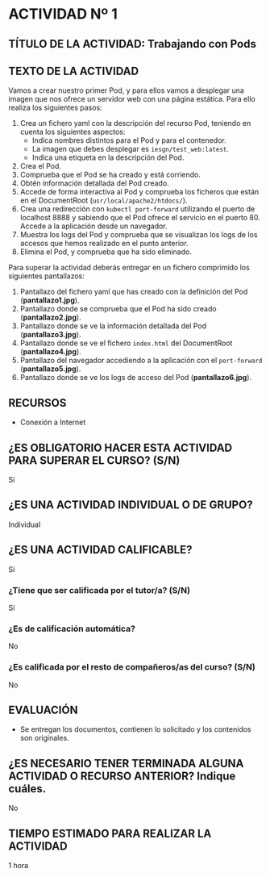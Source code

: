 # ACTIVIDAD Nº 1

## TÍTULO DE LA ACTIVIDAD: Trabajando con Pods

## TEXTO DE LA ACTIVIDAD

Vamos a crear nuestro primer Pod, y para ellos vamos a desplegar una
imagen que nos ofrece un servidor web con una página estática. Para
ello realiza los siguientes pasos:

1. Crea un fichero yaml con la descripción del recurso Pod, teniendo en cuenta los siguientes aspectos:
    * Indica nombres distintos para el Pod y para el contenedor.
    * La imagen que debes desplegar es `iesgn/test_web:latest`.
    * Indica una etiqueta en la descripción del Pod.
2. Crea el Pod.
3. Comprueba que el Pod se ha creado y está corriendo.
4. Obtén información detallada del Pod creado.
5. Accede de forma interactiva al Pod y comprueba los ficheros que están en el DocumentRoot (`usr/local/apache2/htdocs/`).
6. Crea una redirección con `kubectl port-forward` utilizando el puerto de localhost 8888 y sabiendo que el Pod ofrece el servicio en el puerto 80. Accede a la aplicación desde un navegador.
7. Muestra los logs del Pod y comprueba que se visualizan los logs de los accesos que hemos realizado en el punto anterior.
8. Elimina el Pod, y comprueba que ha sido eliminado.

Para superar la actividad deberás entregar en un fichero comprimido los siguientes pantallazos:

1. Pantallazo del fichero yaml que has creado con la definición del Pod (**pantallazo1.jpg**).
2. Pantallazo donde se comprueba que el Pod ha sido creado (**pantallazo2.jpg**).
3. Pantallazo donde se ve la información detallada del Pod (**pantallazo3.jpg**).
4. Pantallazo donde se ve el fichero `index.html` del DocumentRoot (**pantallazo4.jpg**).
5. Pantallazo del navegador accediendo a la aplicación con el `port-forward` (**pantallazo5.jpg**).
6. Pantallazo donde se ve los logs de acceso del Pod (**pantallazo6.jpg**).

## RECURSOS

* Conexión a Internet

## ¿ES OBLIGATORIO HACER ESTA ACTIVIDAD PARA SUPERAR EL CURSO? (S/N)

Sí

## ¿ES UNA ACTIVIDAD INDIVIDUAL O DE GRUPO?

Individual

## ¿ES UNA ACTIVIDAD CALIFICABLE?

Sí

### ¿Tiene que ser calificada por el tutor/a? (S/N)

Sí

### ¿Es de calificación automática?

No

### ¿Es calificada por el resto de compañeros/as del curso? (S/N)

No

## EVALUACIÓN

* Se entregan los documentos, contienen lo solicitado y los contenidos son originales.

## ¿ES NECESARIO TENER TERMINADA ALGUNA ACTIVIDAD O RECURSO ANTERIOR? Indique cuáles.

No

## TIEMPO ESTIMADO PARA REALIZAR LA ACTIVIDAD

1 hora

